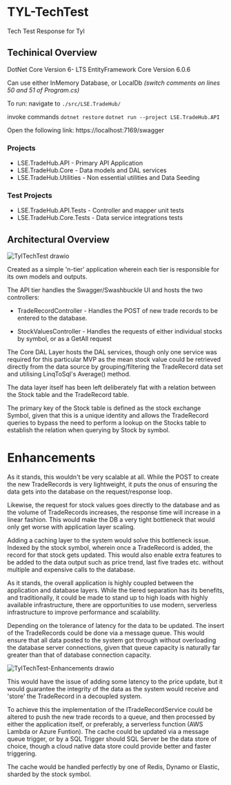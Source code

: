 # TYL-TechTest
Tech Test Response for Tyl

## Techinical Overview

DotNet Core Version 6- LTS
EntityFramework Core Version 6.0.6

Can use either InMemory Database, or LocalDb *(switch comments on lines 50 and 51 of Program.cs)*

To run:
navigate to `./src/LSE.TradeHub/`

invoke commands
 `dotnet restore`
 `dotnet run --project LSE.TradeHub.API`

Open the following link:
https://localhost:7169/swagger

### Projects

 - LSE.TradeHub.API - Primary API Application
 - LSE.TradeHub.Core - Data models and DAL services   
 - LSE.TradeHub.Utilities - Non essential utilities and Data Seeding

### Test Projects
- LSE.TradeHub.API.Tests - Controller and mapper unit tests
- LSE.TradeHub.Core.Tests - Data service integrations tests


## Architectural Overview
![TylTechTest drawio](https://user-images.githubusercontent.com/414287/176006459-c71d2c47-7a01-467e-a78d-a889d8be17c4.png)

Created as a simple 'n-tier' application wherein each tier is responsible for its own models and outputs. 

The API tier handles the Swagger/Swashbuckle UI and hosts the two controllers:

* TradeRecordController - Handles the POST of new trade records to be entered to the database.

* StockValuesController - Handles the requests of either individual stocks by symbol, or as a GetAll request

The Core DAL Layer hosts the DAL services, though only one service was required for this particular MVP as the mean stock value could be retrieved directly from the data source by grouping/filtering the TradeRecord data set and utilising LinqToSql's Average() method. 

The data layer itself has been left deliberately flat with a relation between the Stock table and the TradeRecord table.

The primary key of the Stock table is defined as the stock exchange Symbol, given that this is a unique identity and allows the TradeRecord queries to bypass the need to perform a lookup on the Stocks table to establish the relation when querying by Stock by symbol.

# Enhancements

As it stands, this wouldn't be very scalable at all. While the POST to create the new TradeRecords is very lightweight, it puts the onus of ensuring the data gets into the database on the request/response loop.

Likewise, the request for stock values goes directly to the database and as the volume of TradeRecords increases, the response time will increase in a linear fashion. This would make the DB a very tight bottleneck that would only get worse with application layer scaling.

Adding a caching layer to the system would solve this bottleneck issue. Indexed by the stock symbol, wherein once a TradeRecord is added, the record for that stock gets updated. This would also enable extra features to be added to the data output such as price trend, last five trades etc. without multiple and expensive calls to the database.

As it stands, the overall application is highly coupled between the application and database layers. While the tiered separation has its benefits, and traditionally, it could be made to stand up to high loads with highly available infrastructure, there are opportunities to use modern, serverless infrastructure to improve performance and scalability.

Depending on the tolerance of latency for the data to be updated. The insert of the TradeRecords could be done via a message queue. This would ensure that all data posted to the system got through without overloading the database server connections, given that queue capacity is naturally far greater than that of database connection capacity.

![TylTechTest-Enhancements drawio](https://user-images.githubusercontent.com/414287/176009609-244bcc43-8628-40f4-966d-cf6dbe8665f2.png)

This would have the issue of adding some latency to the price update, but it would guarantee the integrity of the data as the system would receive and 'store' the TradeRecord in a decoupled system.

To achieve this the implementation of the ITradeRecordService could be altered to push the new trade records to a queue, and then processed by either the application itself, or preferably, a serverless function (AWS Lambda or Azure Funtion). The cache could be updated via a message queue trigger, or by a SQL Trigger should SQL Server be the data store of choice, though a cloud native data store could provide better and faster triggering.

The cache would be handled perfectly by one of Redis, Dynamo or Elastic, sharded by the stock symbol. 
